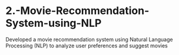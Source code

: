 # 2.-Movie-Recommendation-System-using-NLP
Developed a movie recommendation system using Natural Language Processing (NLP) to analyze user preferences and suggest movies
